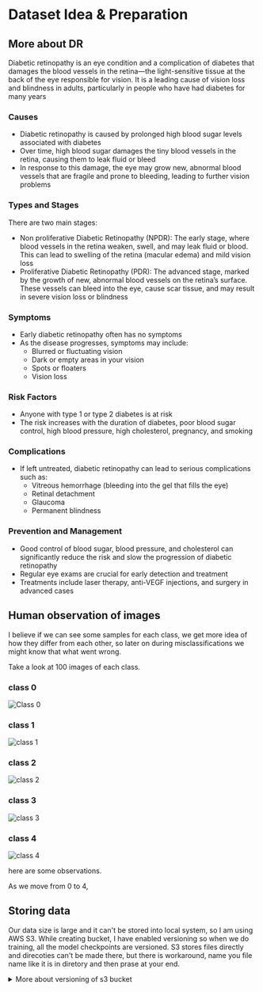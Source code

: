 # Dataset Idea & Preparation
## More about DR

Diabetic retinopathy is an eye condition and a complication of diabetes that damages the blood vessels in the retina—the light-sensitive tissue at the back of the eye responsible for vision. It is a leading cause of vision loss and blindness in adults, particularly in people who have had diabetes for many years

### Causes

- Diabetic retinopathy is caused by prolonged high blood sugar levels associated with diabetes
- Over time, high blood sugar damages the tiny blood vessels in the retina, causing them to leak fluid or bleed
- In response to this damage, the eye may grow new, abnormal blood vessels that are fragile and prone to bleeding, leading to further vision problems

### Types and Stages

There are two main stages:

- Non proliferative Diabetic Retinopathy (NPDR): The early stage, where blood vessels in the retina weaken, swell, and may leak fluid or blood. This can lead to swelling of the retina (macular edema) and mild vision loss
- Proliferative Diabetic Retinopathy (PDR): The advanced stage, marked by the growth of new, abnormal blood vessels on the retina’s surface. These vessels can bleed into the eye, cause scar tissue, and may result in severe vision loss or blindness

### Symptoms

- Early diabetic retinopathy often has no symptoms
- As the disease progresses, symptoms may include:
    - Blurred or fluctuating vision
    - Dark or empty areas in your vision
    - Spots or floaters
    - Vision loss

### Risk Factors

- Anyone with type 1 or type 2 diabetes is at risk
- The risk increases with the duration of diabetes, poor blood sugar control, high blood pressure, high cholesterol, pregnancy, and smoking

### Complications

- If left untreated, diabetic retinopathy can lead to serious complications such as:
    - Vitreous hemorrhage (bleeding into the gel that fills the eye)
    - Retinal detachment
    - Glaucoma
    - Permanent blindness

### Prevention and Management

- Good control of blood sugar, blood pressure, and cholesterol can significantly reduce the risk and slow the progression of diabetic retinopathy
- Regular eye exams are crucial for early detection and treatment
- Treatments include laser therapy, anti-VEGF injections, and surgery in advanced cases

## Human observation of images

I believe if we can see some samples for each class, we get more idea of how they differ from each other, so later on during misclassifications we might know that what went wrong. 

Take a look at 100 images of each class.
### class 0
![Class 0](../README_assets/class_0.png)

### class 1
![class 1](../README_assets/class_1.png)

### class 2
![class 2](../README_assets/class_2.png)

### class 3
![class 3](../README_assets/class_3.png)

### class 4
![class 4](../README_assets/class_4.png)

here are some observations. 

As we move from 0 to 4,

## Storing data 
Our data size is large and it can't be stored into local system, so I am using AWS S3. 
While creating bucket, I have enabled versioning so when we do training, all the model checkpoints are versioned.
S3 stores files directly and direcoties can't be made there, but there is workaround, name you file name like it is in diretory and then prase at your end.
<details>
<summary>More about versioning of s3 bucket</summary>
When you enable versioning in an Amazon S3 bucket, every version of an object—including previous versions and delete markers—is retained and stored until you explicitly delete them or set up automated rules to remove them. By default, these versions remain permanent and are not deleted automatically. This allows you to recover from accidental deletions or overwrites, as you can always restore a previous version.

Storage and Charges:

You are charged for every version of an object stored in your bucket. If you have multiple versions of a file (for example, three versions), you are billed for the total storage consumed by all three versions—not just the latest one.

Each version is a full copy of the object, not just a delta or difference from previous versions.

Managing Old Versions:

Old versions will continue to accumulate and incur storage costs unless you delete them manually or use S3 Lifecycle rules to automatically expire (delete) noncurrent versions after a set period
</details>